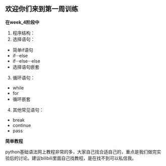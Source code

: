 ## 欢迎你们来到第一周训练

**在week_4阶段中**

1. 程序结构：
2. 选择语句：
  - 简单if语句
  - if···else
  - if···else···else
  - 选择语句嵌套
3. 循环语句：
  - while
  - for
  - 循环嵌套
4. 其他常见语句：
  - break
  - continue
  - pass

**简单教程**

python基础语法网上教程非常的多，大家自己找合适自己的，重点是我们做完实验后的讨论。建议bilibili里面自己找教程，是在找不到可以私信我。

